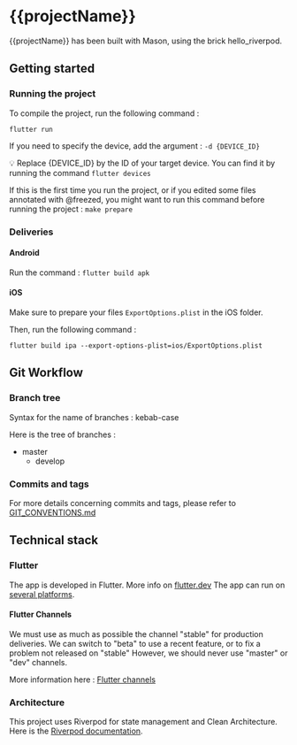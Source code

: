 # {{projectName}}

{{projectName}} has been built with Mason, using the brick hello_riverpod.

## Getting started

### Running the project

To compile the project, run the following command :

```shell
flutter run
```

If you need to specify the device, add the argument :
`-d {DEVICE_ID}`

💡 Replace {DEVICE_ID} by the ID of your target device. You can find it by running the command `flutter devices`

If this is the first time you run the project, or if you edited some files annotated with @freezed, you might want to run this command before running the project :
`make prepare`

### Deliveries

#### Android

Run the command : `flutter build apk`

#### iOS

Make sure to prepare your files `ExportOptions.plist` in the iOS folder.

Then, run the following command :

`flutter build ipa --export-options-plist=ios/ExportOptions.plist`

## Git Workflow

### Branch tree

Syntax for the name of branches : kebab-case

Here is the tree of branches :

- master
  - develop

### Commits and tags

For more details concerning commits and tags, please refer to [GIT_CONVENTIONS.md](https://github.com/hello_riverpod/blob/main/GIT_CONVENTIONS.md)

## Technical stack

### Flutter

The app is developed in Flutter. More info on [flutter.dev](https://flutter.dev)
The app can run on [several platforms](https://docs.flutter.dev/reference/supported-platforms).

#### Flutter Channels

We must use as much as possible the channel "stable" for production deliveries.
We can switch to "beta" to use a recent feature, or to fix a problem not released on "stable"
However, we should never use "master" or "dev" channels.

More information here : [Flutter channels](https://docs.flutter.dev/release/upgrade#switching-flutter-channels)

### Architecture

This project uses Riverpod for state management and Clean Architecture.
Here is the [Riverpod documentation](https://riverpod.dev/).
